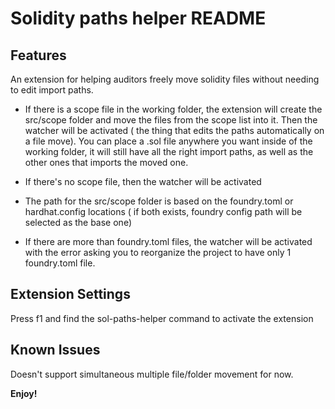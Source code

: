 # Solidity paths helper README

## Features

An extension for helping auditors freely move solidity files without needing to edit import paths.

- If there is a scope file in the working folder, the extension will create the src/scope folder and move the files from the scope list into it. Then the watcher will be activated ( the thing that edits the paths automatically on a file move). You can place a .sol file anywhere you want inside of the working folder, it will still have all the right import paths, as well as the other ones that imports the moved one.

- If there's no scope file, then the watcher will be activated
- The path for the src/scope folder is based on the foundry.toml or hardhat.config locations ( if both exists, foundry config path will be selected as the base one)
- If there are more than foundry.toml files, the watcher will be activated with the error asking you to reorganize the project to have only 1 foundry.toml file.

## Extension Settings

Press f1 and find the sol-paths-helper command to activate the extension

## Known Issues

Doesn't support simultaneous multiple file/folder movement for now.

**Enjoy!**
